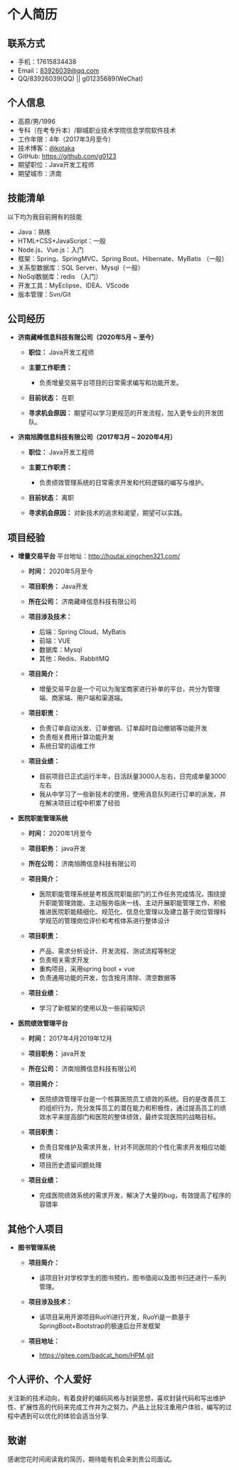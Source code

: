 # 个人简历


## 联系方式

- 手机：17615834438
- Email：83926039@qq.com
- QQ/83926039(QQ) || g01235689(WeChat)


## 个人信息

 - 高原/男/1996
 - 专科（在考专升本）/聊城职业技术学院信息学院软件技术
 - 工作年限：4年（2017年3月至今）
 - 技术博客：[@kotaka](https://www.cnblogs.com/g012/)
 - GitHub: https://github.com/g0123
 - 期望职位：Java开发工程师
 - 期望城市：济南


## 技能清单

以下均为我目前拥有的技能

- Java：熟练
- HTML+CSS+JavaScript：一般
- Node.js、Vue.js：入门
- 框架：Spring、SpringMVC、Spring Boot、Hibernate、MyBatis （一般）
- 关系型数据库：SQL Server、Mysql（一般）
- NoSql数据库：redis （入门）
- 开发工具：MyEclipse、IDEA、VScode
- 版本管理：Svn/Git


## 公司经历

* **济南藏峰信息科技有限公司（2020年5月 ~ 至今）**

  * **职位：** Java开发工程师

  * **主要工作职责：**
  
    * 负责增量交易平台项目的日常需求编写和功能开发。

  * **目前状态：** 在职
  
  * **寻求机会原因：** 期望可以学习更规范的开发流程，加入更专业的开发团队。


* **济南旭腾信息科技有限公司（2017年3月 ~ 2020年4月）**

  * **职位：** Java开发工程师

  * **主要工作职责：**
  
    * 负责绩效管理系统的日常需求开发和代码逻辑的编写与维护。

  * **目前状态：** 离职
  
  * **寻求机会原因：** 对新技术的追求和渴望，期望可以实践。

## 项目经验

* **增量交易平台** 平台地址：http://houtai.xingchen321.com/

  * **时间：** 2020年5月至今

  * **项目职务：** Java开发

  * **所在公司：** 济南藏峰信息科技有限公司
  
  * **项目涉及技术：**
  
    * 后端：Spring Cloud、MyBatis
    * 前端：VUE
    * 数据库：Mysql
    * 其他：Redis、RabbitMQ

  * **项目简介：**

    * 增量交易平台是一个可以为淘宝商家进行补单的平台，共分为管理端、商家端、用户端和渠道端。
  
  * **项目职责：**

      * 负责订单自动派发、订单撤销、订单超时自动撤销等功能开发
      * 负责相关费用计算功能开发
      * 系统日常的运维工作

	
  * **项目业绩：**

    * 目前项目已正式运行半年，日活跃量3000人左右，日完成单量3000左右
    * 我从中学习了一些新技术的使用，使用消息队列进行订单的派发，并在解决项目过程中积累了经验 
 

* **医院职能管理系统**

  * **时间：** 2020年1月至今

  * **项目职务：** java开发

  * **所在公司：** 济南旭腾信息科技有限公司

  * **项目简介：**

    * 医院职能管理系统是考核医院职能部门的工作任务完成情况，围绕提升职能管理效能、主动服务临床一线、主动开展职能管理工作、积极推进医院职能精细化、规范化、信息化管理以及建立基于岗位管理科学规范的管理岗位评价和考核体系进行整体设计
  
  * **项目职责：**

      * 产品、需求分析设计、开发流程、测试流程等制定
      * 负责相关需求开发
      * 重构项目，采用spring boot + vue
      * 负责通用功能的开发，包含按月清除、清空数据等

  * **项目业绩：**

    * 学习了新框架的使用以及一些前端知识

* **医院绩效管理平台**

  * **时间：** 2017年4月2019年12月

  * **项目职务：** java开发

  * **所在公司：** 济南旭腾信息科技有限公司

  * **项目简介：**

    * 医院绩效管理平台是一个核算医院员工绩效的系统。目的是改善员工的组织行为，充分发挥员工的潜在能力和积极性，通过提高员工的绩效水平来提高部门和医院的整体绩效，最终实现医院的战略目标。
  
  * **项目职责：**

      * 负责日常维护及需求开发，针对不同医院的个性化需求开发相应功能模块
      * 项目历史遗留问题处理

	
  * **项目业绩：**

    * 完成医院绩效系统的需求开发，解决了大量的bug，有效提高了程序的容错率

## 其他个人项目

* **图书管理系统**

  * **项目简介：**

    * 该项目针对学校学生的图书预约，图书借阅以及图书归还进行一系列管理。

  * **项目涉及技术：**
  
    * 该项目采用开源项目RuoYi进行开发，RuoYi是一款基于SpringBoot+Bootstrap的极速后台开发框架
    
  * **项目地址：**

    * https://gitee.com/badcat_hpm/HPM.git


## 个人评价、个人爱好

关注新的技术动向，有着良好的编码风格与封装思想，喜欢封装代码和写出维护性、扩展性高的代码来完成工作并为之努力。产品上比较注重用户体验，编写的过程中遇到可以优化的体验会适当分享.

## 致谢
感谢您花时间阅读我的简历，期待能有机会来到贵公司面试。


